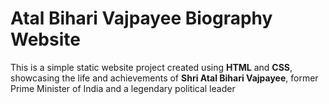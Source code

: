 # Atal Bihari Vajpayee Biography Website

This is a simple static website project created using **HTML** and **CSS**, showcasing the life and achievements of **Shri Atal Bihari Vajpayee**, former Prime Minister of India and a legendary political leader
